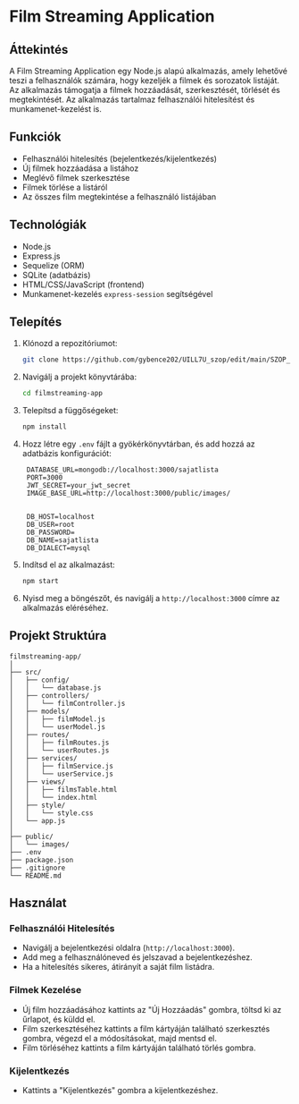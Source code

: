 # Film Streaming Application

## Áttekintés
A Film Streaming Application egy Node.js alapú alkalmazás, amely lehetővé teszi a felhasználók számára, hogy kezeljék a filmek és sorozatok listáját. Az alkalmazás támogatja a filmek hozzáadását, szerkesztését, törlését és megtekintését. Az alkalmazás tartalmaz felhasználói hitelesítést és munkamenet-kezelést is.

## Funkciók
- Felhasználói hitelesítés (bejelentkezés/kijelentkezés)
- Új filmek hozzáadása a listához
- Meglévő filmek szerkesztése
- Filmek törlése a listáról
- Az összes film megtekintése a felhasználó listájában

## Technológiák
- Node.js
- Express.js
- Sequelize (ORM)
- SQLite (adatbázis)
- HTML/CSS/JavaScript (frontend)
- Munkamenet-kezelés `express-session` segítségével

## Telepítés

1. Klónozd a repozitóriumot:
   ```bash
   git clone https://github.com/gybence202/UILL7U_szop/edit/main/SZOP_UILL7U_Film11/filmstreaming-app/README.md
   ```

2. Navigálj a projekt könyvtárába:
   ```bash
   cd filmstreaming-app
   ```

3. Telepítsd a függőségeket:
   ```bash
   npm install
   ```

4. Hozz létre egy `.env` fájlt a gyökérkönyvtárban, és add hozzá az adatbázis konfigurációt:
   ```env
    DATABASE_URL=mongodb://localhost:3000/sajatlista
    PORT=3000
    JWT_SECRET=your_jwt_secret
    IMAGE_BASE_URL=http://localhost:3000/public/images/


    DB_HOST=localhost
    DB_USER=root
    DB_PASSWORD=
    DB_NAME=sajatlista
    DB_DIALECT=mysql
   ```

5. Indítsd el az alkalmazást:
   ```bash
   npm start
   ```

6. Nyisd meg a böngészőt, és navigálj a `http://localhost:3000` címre az alkalmazás eléréséhez.

## Projekt Struktúra

```
filmstreaming-app/
│
├── src/
│   ├── config/
│   │   └── database.js
│   ├── controllers/
│   │   └── filmController.js
│   ├── models/
│   │   ├── filmModel.js
│   │   └── userModel.js
│   ├── routes/
│   │   ├── filmRoutes.js
│   │   └── userRoutes.js
│   ├── services/
│   │   ├── filmService.js
│   │   └── userService.js
│   ├── views/
│   │   ├── filmsTable.html
│   │   └── index.html
│   ├── style/
│   │   └── style.css
│   └── app.js
│
├── public/
│   └── images/
├── .env
├── package.json
├── .gitignore
└── README.md
```

## Használat

### Felhasználói Hitelesítés

- Navigálj a bejelentkezési oldalra (`http://localhost:3000`).
- Add meg a felhasználóneved és jelszavad a bejelentkezéshez.
- Ha a hitelesítés sikeres, átirányít a saját film listádra.

### Filmek Kezelése

- Új film hozzáadásához kattints az "Új Hozzáadás" gombra, töltsd ki az űrlapot, és küldd el.
- Film szerkesztéséhez kattints a film kártyáján található szerkesztés gombra, végezd el a módosításokat, majd mentsd el.
- Film törléséhez kattints a film kártyáján található törlés gombra.

### Kijelentkezés

- Kattints a "Kijelentkezés" gombra a kijelentkezéshez.






